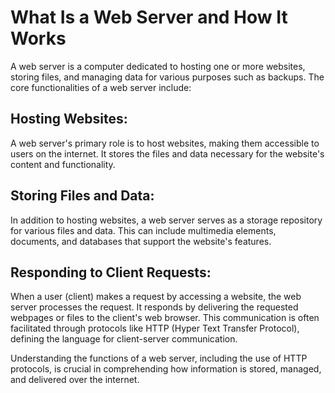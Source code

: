 # What Is a Web Server and How It Works

A web server is a computer dedicated to hosting one or more websites, storing files, and managing data for various purposes such as backups. The core functionalities of a web server include:

## Hosting Websites:

A web server's primary role is to host websites, making them accessible to users on the internet. It stores the files and data necessary for the website's content and functionality.

## Storing Files and Data:

In addition to hosting websites, a web server serves as a storage repository for various files and data. This can include multimedia elements, documents, and databases that support the website's features.

## Responding to Client Requests:

When a user (client) makes a request by accessing a website, the web server processes the request. It responds by delivering the requested webpages or files to the client's web browser. This communication is often facilitated through protocols like HTTP (Hyper Text Transfer Protocol), defining the language for client-server communication.

Understanding the functions of a web server, including the use of HTTP protocols, is crucial in comprehending how information is stored, managed, and delivered over the internet.
